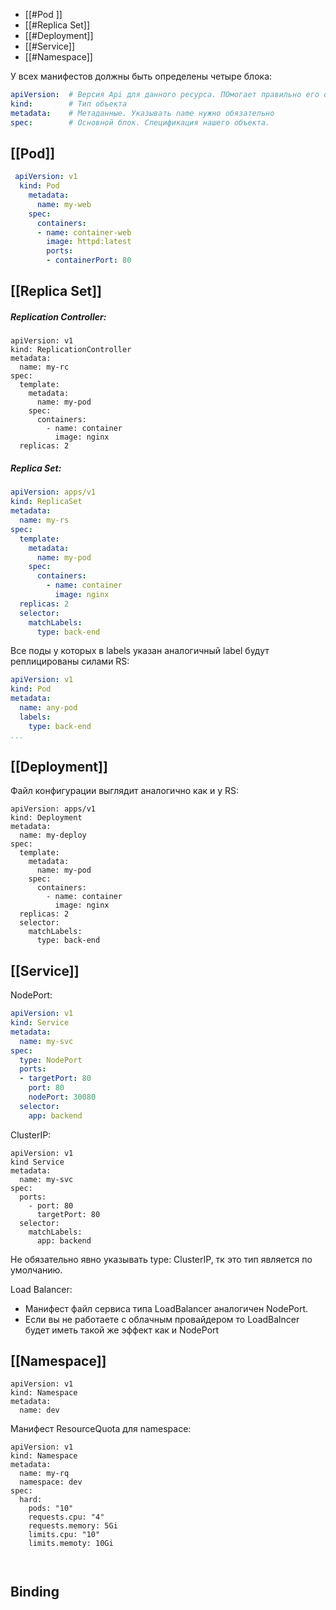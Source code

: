 
- [[#Pod ]]
- [[#Replica Set]]
- [[#Deployment]]
- [[#Service]]
- [[#Namespace]]

У всех манифестов должны быть определены четыре блока:
```yaml
apiVersion:  # Версия Api для данного ресурса. ПОмогает правильно его обработать
kind:        # Тип объекта 
metadata:    # Метаданные. Указывать name нужно обязательно
spec:        # Основной блок. Спецификация нашего объекта.
```


## [[Pod]]

```yaml
 apiVersion: v1
  kind: Pod
    metadata:
      name: my-web
    spec:
      containers:
	  - name: container-web
	    image: httpd:latest
        ports:
		- containerPort: 80 
```

## [[Replica Set]]

##### Replication Controller:
```
apiVersion: v1
kind: ReplicationController
metadata:
  name: my-rc
spec:
  template:
    metadata:
      name: my-pod
    spec:
      containers:
        - name: container
          image: nginx
  replicas: 2  
```
##### Replica Set:

```yaml
apiVersion: apps/v1
kind: ReplicaSet
metadata:
  name: my-rs
spec:
  template:
    metadata:
      name: my-pod
    spec:
      containers:
        - name: container
          image: nginx
  replicas: 2  
  selector:
    matchLabels:
      type: back-end
```

Все поды у которых в labels указан аналогичный label будут реплицированы силами RS:
```yaml
apiVersion: v1
kind: Pod
metadata:
  name: any-pod
  labels:
    type: back-end
...
```


## [[Deployment]]


Файл конфигурации выглядит аналогично как и у RS:

```
apiVersion: apps/v1
kind: Deployment
metadata:
  name: my-deploy
spec:
  template:
    metadata:
      name: my-pod
    spec:
      containers:
        - name: container
          image: nginx
  replicas: 2  
  selector:
    matchLabels:
      type: back-end
```

## [[Service]]

NodePort:
```yaml
apiVersion: v1
kind: Service
metadata:
  name: my-svc
spec:
  type: NodePort
  ports:
  - targetPort: 80
    port: 80
    nodePort: 30080
  selector:
    app: backend
```

ClusterIP:
```
apiVersion: v1
kind Service
metadata:
  name: my-svc
spec:
  ports:
    - port: 80
      targetPort: 80
  selector:
    matchLabels:
      app: backend
```
Не обязательно явно указывать type: ClusterIP, тк это тип является по умолчанию.


Load Balancer:
- Манифест файл сервиса типа LoadBalancer аналогичен NodePort. 
- Если вы не работаете с облачным провайдером то LoadBalncer будет иметь такой же эффект как и NodePort

## [[Namespace]]
```
apiVersion: v1
kind: Namespace
metadata:
  name: dev
```

Манифест ResourceQuota для namespace:
```
apiVersion: v1
kind: Namespace
metadata:
  name: my-rq
  namespace: dev
spec:
  hard:
    pods: "10"
    requests.cpu: "4"
    requests.memory: 5Gi
    limits.cpu: "10"
    limits.memoty: 10Gi
    
  
```

## Binding
